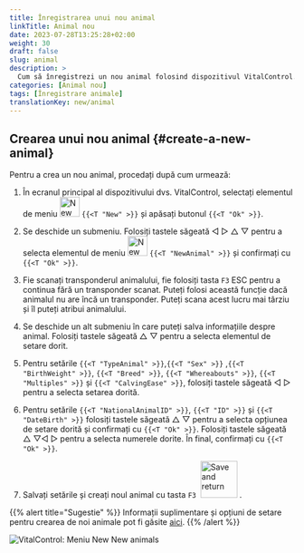 ```yaml
---
title: Înregistrarea unui nou animal
linkTitle: Animal nou
date: 2023-07-28T13:25:28+02:00
weight: 30
draft: false
slug: animal
description: >
  Cum să înregistrezi un nou animal folosind dispozitivul VitalControl.
categories: [Animal nou]
tags: [Înregistrare animale]
translationKey: new/animal
---
```

## Crearea unui nou animal {#create-a-new-animal}

Pentru a crea un nou animal, procedați după cum urmează:

1. În ecranul principal al dispozitivului dvs. VitalControl, selectați elementul de meniu <img src="/icons/main/new-animal.svg" width="35" align="bottom" alt="New animal" /> `{{<T "New" >}}` și apăsați butonul `{{<T "Ok" >}}`.

2. Se deschide un submeniu. Folosiți tastele săgeată ◁ ▷ △ ▽ pentru a selecta elementul de meniu <img src="/icons/main/new-animal.svg" width="35" align="bottom" alt="New animal" /> `{{<T "NewAnimal" >}}` și confirmați cu `{{<T "Ok" >}}`.

3. Fie scanați transponderul animalului, fie folosiți tasta `F3` ESC pentru a continua fără un transponder scanat. Puteți folosi această funcție dacă animalul nu are încă un transponder. Puteți scana acest lucru mai târziu și îl puteți atribui animalului.

4. Se deschide un alt submeniu în care puteți salva informațiile despre animal. Folosiți tastele săgeată △ ▽ pentru a selecta elementul de setare dorit.

5. Pentru setările `{{<T "TypeAnimal" >}}`,`{{<T "Sex" >}}` ,`{{<T "BirthWeight" >}}`, `{{<T "Breed" >}}`, `{{<T "Whereabouts" >}}`, `{{<T "Multiples" >}}` și `{{<T "CalvingEase" >}}`, folosiți tastele săgeată ◁ ▷ pentru a selecta setarea dorită.

6. Pentru setările `{{<T "NationalAnimalID" >}}`, `{{<T "ID" >}}` și `{{<T "DateBirth" >}}` folosiți tastele săgeată △ ▽ pentru a selecta opțiunea de setare dorită și confirmați cu `{{<T "Ok" >}}`. Folosiți tastele săgeată △ ▽◁ ▷ pentru a selecta numerele dorite. În final, confirmați cu `{{<T "Ok" >}}`.

7. Salvați setările și creați noul animal cu tasta `F3` &nbsp;<img src="/icons/footer/save_exit.svg" width="65" align="bottom" alt="Save and return" />&nbsp;.

{{% alert title="Sugestie" %}}
Informații suplimentare și opțiuni de setare pentru crearea de noi animale pot fi găsite [aici](../../settings/animal-registration/).
{{% /alert %}}


   ![VitalControl: Meniu New New animals](../images/new.png "Creează un nou animal")
